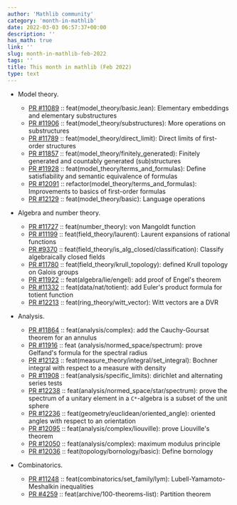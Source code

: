 ```yaml
---
author: 'Mathlib community'
category: 'month-in-mathlib'
date: 2022-03-03 06:57:37+00:00
description: ''
has_math: true
link: ''
slug: month-in-mathlib-feb-2022
tags: ''
title: This month in mathlib (Feb 2022)
type: text
---
```


* Model theory.
	- [PR #11089](https://github.com/leanprover-community/mathlib/pull/11089) :: feat(model_theory/basic.lean): Elementary embeddings and elementary substructures
	- [PR #11906](https://github.com/leanprover-community/mathlib/pull/11906) :: feat(model_theory/substructures): More operations on substructures
	- [PR #11789](https://github.com/leanprover-community/mathlib/pull/11789) :: feat(model_theory/direct_limit): Direct limits of first-order structures
	- [PR #11857](https://github.com/leanprover-community/mathlib/pull/11857) :: feat(model_theory/finitely_generated): Finitely generated and countably generated (sub)structures
	- [PR #11928](https://github.com/leanprover-community/mathlib/pull/11928) :: feat(model_theory/terms_and_formulas): Define satisfiability and semantic equivalence of formulas
	- [PR #12091](https://github.com/leanprover-community/mathlib/pull/12091) :: refactor(model_theory/terms_and_formulas): Improvements to basics of first-order formulas
	- [PR #12129](https://github.com/leanprover-community/mathlib/pull/12129) :: feat(model_theory/basic): Language operations

* Algebra and number theory.
	- [PR #11727](https://github.com/leanprover-community/mathlib/pull/11727) :: feat(number_theory): von Mangoldt function
	- [PR #11199](https://github.com/leanprover-community/mathlib/pull/11199) :: feat(field_theory/laurent): Laurent expansions of rational functions
	- [PR #9370](https://github.com/leanprover-community/mathlib/pull/9370) :: feat(field_theory/is_alg_closed/classification): Classify algebraically closed fields
	- [PR #11780](https://github.com/leanprover-community/mathlib/pull/11780) :: feat(field_theory/krull_topology): defined Krull topology on Galois groups
	- [PR #11922](https://github.com/leanprover-community/mathlib/pull/11922) :: feat(algebra/lie/engel): add proof of Engel's theorem
	- [PR #11332](https://github.com/leanprover-community/mathlib/pull/11332) :: feat(data/nat/totient): add Euler's product formula for totient function
	- [PR #12213](https://github.com/leanprover-community/mathlib/pull/12213) :: feat(ring_theory/witt_vector): Witt vectors are a DVR

* Analysis.
	- [PR #11864](https://github.com/leanprover-community/mathlib/pull/11864) :: feat(analysis/complex): add the Cauchy-Goursat theorem for an annulus
	- [PR #11916](https://github.com/leanprover-community/mathlib/pull/11916) :: feat (analysis/normed_space/spectrum): prove Gelfand's formula for the spectral radius
	- [PR #12123](https://github.com/leanprover-community/mathlib/pull/12123) :: feat(measure_theory/integral/set_integral): Bochner integral with respect to a measure with density
	- [PR #11908](https://github.com/leanprover-community/mathlib/pull/11908) :: feat(analysis/specific_limits): dirichlet and alternating series tests 
	- [PR #12238](https://github.com/leanprover-community/mathlib/pull/12238) :: feat(analysis/normed_space/star/spectrum): prove the spectrum of a unitary element in a `C*`-algebra is a subset of the unit sphere
	- [PR #12236](https://github.com/leanprover-community/mathlib/pull/12236) :: feat(geometry/euclidean/oriented_angle): oriented angles with respect to an orientation
	- [PR #12095](https://github.com/leanprover-community/mathlib/pull/12095) :: feat(analysis/complex/liouville): prove Liouville's theorem
	- [PR #12050](https://github.com/leanprover-community/mathlib/pull/12050) :: feat(analysis/complex): maximum modulus principle
	- [PR #12036](https://github.com/leanprover-community/mathlib/pull/12036) :: feat(topology/bornology/basic): Define bornology


* Combinatorics.
	- [PR #11248](https://github.com/leanprover-community/mathlib/pull/11248) :: feat(combinatorics/set_family/lym): Lubell-Yamamoto-Meshalkin inequalities
	- [PR #4259](https://github.com/leanprover-community/mathlib/pull/4259) :: feat(archive/100-theorems-list): Partition theorem





